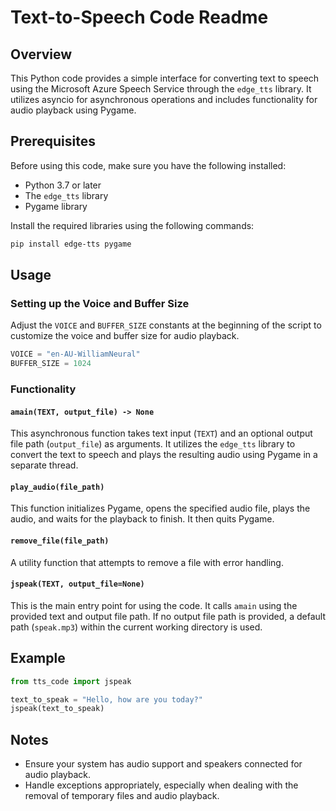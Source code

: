 # Text-to-Speech Code Readme

## Overview
This Python code provides a simple interface for converting text to speech using the Microsoft Azure Speech Service through the `edge_tts` library. It utilizes asyncio for asynchronous operations and includes functionality for audio playback using Pygame.

## Prerequisites
Before using this code, make sure you have the following installed:

- Python 3.7 or later
- The `edge_tts` library
- Pygame library

Install the required libraries using the following commands:
```bash
pip install edge-tts pygame
```

## Usage

### Setting up the Voice and Buffer Size
Adjust the `VOICE` and `BUFFER_SIZE` constants at the beginning of the script to customize the voice and buffer size for audio playback.

```python
VOICE = "en-AU-WilliamNeural"
BUFFER_SIZE = 1024
```

### Functionality

#### `amain(TEXT, output_file) -> None`
This asynchronous function takes text input (`TEXT`) and an optional output file path (`output_file`) as arguments. It utilizes the `edge_tts` library to convert the text to speech and plays the resulting audio using Pygame in a separate thread.

#### `play_audio(file_path)`
This function initializes Pygame, opens the specified audio file, plays the audio, and waits for the playback to finish. It then quits Pygame.

#### `remove_file(file_path)`
A utility function that attempts to remove a file with error handling.

#### `jspeak(TEXT, output_file=None)`
This is the main entry point for using the code. It calls `amain` using the provided text and output file path. If no output file path is provided, a default path (`speak.mp3`) within the current working directory is used.

## Example
```python
from tts_code import jspeak

text_to_speak = "Hello, how are you today?"
jspeak(text_to_speak)
```

## Notes
- Ensure your system has audio support and speakers connected for audio playback.
- Handle exceptions appropriately, especially when dealing with the removal of temporary files and audio playback.
